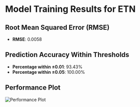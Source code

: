 # Model Training Results for ETN

## Root Mean Squared Error (RMSE)
- **RMSE**: 0.0058

## Prediction Accuracy Within Thresholds
- **Percentage within ±0.01**: 93.43%
- **Percentage within ±0.05**: 100.00%

## Performance Plot
![Performance Plot](../imgs/ETN.png)
